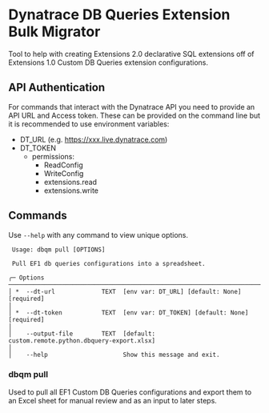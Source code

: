 # Dynatrace DB Queries Extension Bulk Migrator

Tool to help with creating Extensions 2.0 declarative SQL extensions off of Extensions 1.0 Custom DB Queries extension configurations.

## API Authentication

For commands that interact with the Dynatrace API you need to provide an API URL and Access token. These can be provided on the command line but it is recommended to use environment variables:

- DT_URL (e.g. https://xxx.live.dynatrace.com)
- DT_TOKEN
  - permissions:
    - ReadConfig
    - WriteConfig
    - extensions.read
    - extensions.write

## Commands

Use `--help` with any command to view unique options.

```
 Usage: dbqm pull [OPTIONS]

 Pull EF1 db queries configurations into a spreadsheet.

╭─ Options ──────────────────────────────────────────────────────────────────────────────────────────────────────────────────────────────────────────────────────────────────────────────────────────────────────────────────────────────────────────────────────────╮
│ *  --dt-url             TEXT  [env var: DT_URL] [default: None] [required]                                                                                                                                                                                         │
│ *  --dt-token           TEXT  [env var: DT_TOKEN] [default: None] [required]                                                                                                                                                                                       │
│    --output-file        TEXT  [default: custom.remote.python.dbquery-export.xlsx]                                                                                                                                                                                  │
│    --help                     Show this message and exit.  
```

### dbqm pull

Used to pull all EF1 Custom DB Queries configurations and export them to an Excel sheet for manual review and as an input to later steps.

